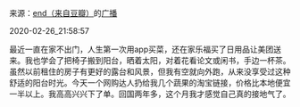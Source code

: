 来源：[end（来自豆瓣）](https://www.douban.com/people/taleending/)的[广播](https://www.douban.com/people/taleending/status/2834957435/)


2020-02-26_21:58:57


最近一直在家不出门，人生第一次用app买菜，还在家乐福买了日用品让美团送来。我也学会了把椅子搬到阳台，晒着太阳，对着花看论文或闲书，手边一杯茶。虽然以前租住的房子有更好的露台和风景，但我有空就向外跑，从来没享受过这种舒适的阳台时光。今天一个网购达人扔给我几个蔬果的淘宝链接，价格比本地便宜一半以上。我高高兴兴下了单。回国两年多，这个月我才感觉自己真的接地气了。
